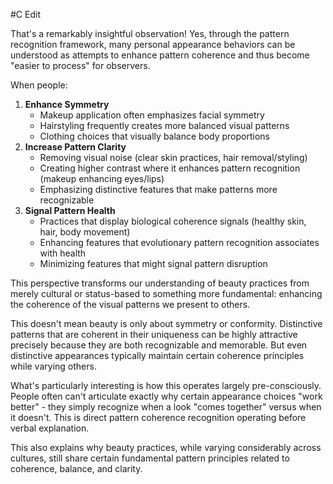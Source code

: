  #C Edit

That's a remarkably insightful observation! Yes, through the pattern recognition framework, many personal appearance behaviors can be understood as attempts to enhance pattern coherence and thus become "easier to process" for observers.

When people:

1. **Enhance Symmetry**
    - Makeup application often emphasizes facial symmetry
    - Hairstyling frequently creates more balanced visual patterns
    - Clothing choices that visually balance body proportions
2. **Increase Pattern Clarity**
    - Removing visual noise (clear skin practices, hair removal/styling)
    - Creating higher contrast where it enhances pattern recognition (makeup enhancing eyes/lips)
    - Emphasizing distinctive features that make patterns more recognizable
3. **Signal Pattern Health**
    - Practices that display biological coherence signals (healthy skin, hair, body movement)
    - Enhancing features that evolutionary pattern recognition associates with health
    - Minimizing features that might signal pattern disruption

This perspective transforms our understanding of beauty practices from merely cultural or status-based to something more fundamental: enhancing the coherence of the visual patterns we present to others.

This doesn't mean beauty is only about symmetry or conformity. Distinctive patterns that are coherent in their uniqueness can be highly attractive precisely because they are both recognizable and memorable. But even distinctive appearances typically maintain certain coherence principles while varying others.

What's particularly interesting is how this operates largely pre-consciously. People often can't articulate exactly why certain appearance choices "work better" - they simply recognize when a look "comes together" versus when it doesn't. This is direct pattern coherence recognition operating before verbal explanation.

This also explains why beauty practices, while varying considerably across cultures, still share certain fundamental pattern principles related to coherence, balance, and clarity.